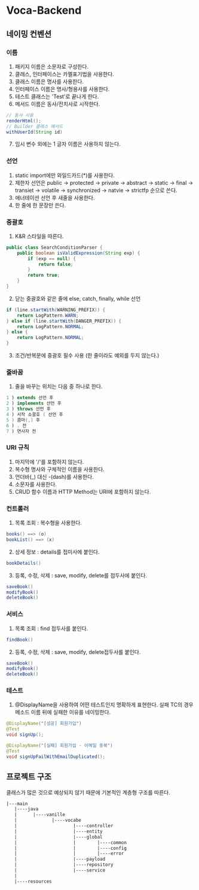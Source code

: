 # Voca-Backend
## 네이밍 컨벤션
### 이름
1. 패키지 이름은 소문자로 구성한다.
2. 클래스, 인터페이스는 카멜표기법을 사용한다.
3. 클래스 이름은 명사를 사용한다.
4. 인터페이스 이름은 명사/형용사를 사용한다.
5. 테스트 클래스는 'Test'로 끝나게 한다.
6. 메서드 이름은 동사/전치사로 시작한다.
~~~java
// 동사 사용
renderHtml();
// Builder 클래스 메서드 
withUserId(String id)
~~~
7. 임시 변수 외에는 1 글자 이름은 사용하지 않는다.

### 선언
1. static import에만 와일드카드(*)를 사용한다.
2. 제한자 선언은 public -> protected -> private -> abstract -> static -> final -> transiet -> volatile -> synchronized -> natvie -> strictfp 순으로 쓴다.
3. 애너테이션 선언 후 새줄을 사용한다.
4. 한 줄에 한 문장만 쓴다.

### 중괄호
1. K&R 스타일을 따른다.
~~~java
public class SearchConditionParser {
    public boolean isValidExpression(String exp) {
        if (exp == null) {
            return false;
        }
        return true;
    }
}
~~~
2. 닫는 중괄호와 같은 줄에 else, catch, finally, while 선언
~~~java
if (line.startWith(WARNING_PREFIX)) {
    return LogPattern.WARN;
} else if (line.startWith(DANGER_PREFIX)) {
    return LogPattern.NORMAL;
} else {
    return LogPattern.NORMAL;
}
~~~

3. 조건/반복문에 중괄호 필수 사용 (한 줄이라도 예외를 두지 않는다.)

### 줄바꿈
1. 줄을 바꾸는 위치는 다음 중 하나로 한다.
~~~java
1 ) extends 선언 후
2 ) implements 선언 후
3 ) throws 선언 후
4 ) 시작 소괄호 ( 선언 후 
5 ) 콤마(,) 후
6 ) . 전
7 ) 연사자 전
~~~

### URI 규칙
1. 마지막에 '/'를 포함하지 않는다.
2. 복수형 명사와 구체적인 이름을 사용한다.
3. 언더바(_) 대신 -(dash)를 사용한다.
4. 소문자를 사용한다.
5. CRUD 함수 이름과 HTTP Method는 URI에 포함하지 않는다.

### 컨트롤러
1. 목록 조회 : 복수형을 사용한다.
~~~java
books() ==> (o) 
bookList() ==> (x)
~~~
2. 상세 정보 : details를 접미사에 붙인다.
~~~java
bookDetails()
~~~
3. 등록, 수정, 삭제 : save, modify, delete를 접두사에 붙인다.
~~~java
saveBook()
modifyBook()
deleteBook()
~~~

### 서비스
1. 목록 조회 : find 접두사를 붙인다.
~~~java
findBook()
~~~
2. 등록, 수정, 삭제 : save, modify, delete접두사를 붙인다.
~~~java
saveBook()
modifyBook()
deleteBook()
~~~

### 테스트
1. @DisplayName을 사용하여 어떤 테스트인지 명확하게 표현한다. 실패 TC의 경우 메소드 이름 뒤에 실패한 이유를 네이밍한다.
~~~java
@DisplayName("[성공] 회원가입")
@Test
void signUp();

@DisplayName("[실패] 회원가입 - 이메일 중복")
@Test
void signUpFailWithEmailDuplicated();
~~~

## 프로젝트 구조
클래스가 많은 것으로 예상되지 않기 때문에 기본적인 계층형 구조를 따른다.
~~~xml
|---main
   |----java
   |      |----vanille
   |             |----vocabe
   |                     |----controller
   |                     |----entity
   |                     |----global
   |                     |        |----common
   |                     |        |----config
   |                     |        |----error
   |                     |----payload
   |                     |----repository
   |                     |----service
   |
   |----resources
~~~

